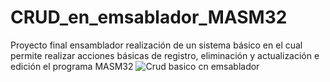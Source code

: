 # CRUD_en_emsablador_MASM32
Proyecto final ensamblador realización de un sistema básico en el cual permite realizar acciones básicas de  registro, eliminación y actualización e edición el programa MASM32 
![Crud basico cn emsablador](https://github.com/Codedemons/CRUD_en_emsablador_MASM32/assets/58617892/1cc23310-8186-4429-af9d-d48ad29c5baa)
